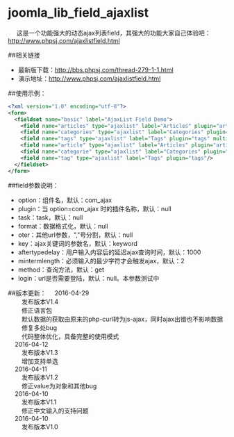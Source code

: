 # joomla_lib_field_ajaxlist
&nbsp;&nbsp;&nbsp;&nbsp; 这是一个功能强大的动态ajax列表field，其强大的功能大家自己体验吧：http://www.phpsj.com/ajaxlistfield.html

##相关链接
* 最新版下载：http://bbs.phpsj.com/thread-279-1-1.html
* 演示地址：http://www.phpsj.com/ajaxlistfield.html

##使用示例：
```xml
<?xml version="1.0" encoding="utf-8"?>
<form> 
  <fieldset name="basic" label="AjaxList Field Demo"> 
    <field name="articles" type="ajaxlist" label="Articles" plugin="articles" multiple="true"/>  
    <field name="categories" type="ajaxlist" label="Categories" plugin="categories" multiple="true"/>  
    <field name="tags" type="ajaxlist" label="Tags" plugin="tags" multiple="true"/> 
    <field name="article" type="ajaxlist" label="Articles" plugin="articles"/> 
    <field name="categorie" type="ajaxlist" label="Categories" plugin="categories"/> 
    <field name="tag" type="ajaxlist" label="Tags" plugin="tags"/> 
  </fieldset> 
</form>
```

##field参数说明：
* option：组件名，默认：com_ajax
* plugin：当 option=com_ajax 时的插件名称，默认：null
* task：task，默认：null
* format：数据格式化，默认：null
* oter：其他url参数，","号分割，默认：null
* key：ajax关键词的参数名，默认：keyword
* aftertypedelay：用户输入内容后的延迟ajax查询时间，默认：1000
* mintermlength：必须输入的最少字符才会触发ajax，默认：2
* method：查询方法，默认：get
* login：url是否需要登陆，默认：null。本参数测试中

##版本更新：
&nbsp;&nbsp;&nbsp;&nbsp;2016-04-29 <br>
&nbsp;&nbsp;&nbsp;&nbsp;&nbsp;&nbsp;&nbsp;&nbsp;发布版本V1.4 <br>
&nbsp;&nbsp;&nbsp;&nbsp;&nbsp;&nbsp;&nbsp;&nbsp;修正语言包 <br>
&nbsp;&nbsp;&nbsp;&nbsp;&nbsp;&nbsp;&nbsp;&nbsp;默认数据的获取由原来的php-curl转为js-ajax，同时ajax出错也不影响数据 <br>
&nbsp;&nbsp;&nbsp;&nbsp;&nbsp;&nbsp;&nbsp;&nbsp;修复多处bug <br>
&nbsp;&nbsp;&nbsp;&nbsp;&nbsp;&nbsp;&nbsp;&nbsp;代码整体优化，具备完整的使用模式 <br>
&nbsp;&nbsp;&nbsp;&nbsp;2016-04-12 <br>
&nbsp;&nbsp;&nbsp;&nbsp;&nbsp;&nbsp;&nbsp;&nbsp;发布版本V1.3 <br>
&nbsp;&nbsp;&nbsp;&nbsp;&nbsp;&nbsp;&nbsp;&nbsp;增加支持单选 <br>
&nbsp;&nbsp;&nbsp;&nbsp;2016-04-11 <br>
&nbsp;&nbsp;&nbsp;&nbsp;&nbsp;&nbsp;&nbsp;&nbsp;发布版本V1.2 <br>
&nbsp;&nbsp;&nbsp;&nbsp;&nbsp;&nbsp;&nbsp;&nbsp;修正value为对象和其他bug <br>
&nbsp;&nbsp;&nbsp;&nbsp;2016-04-10 <br>
&nbsp;&nbsp;&nbsp;&nbsp;&nbsp;&nbsp;&nbsp;&nbsp;发布版本V1.1 <br>
&nbsp;&nbsp;&nbsp;&nbsp;&nbsp;&nbsp;&nbsp;&nbsp;修正中文输入的支持问题 <br>
&nbsp;&nbsp;&nbsp;&nbsp;2016-04-10 <br>
&nbsp;&nbsp;&nbsp;&nbsp;&nbsp;&nbsp;&nbsp;&nbsp;发布版本V1.0 <br>